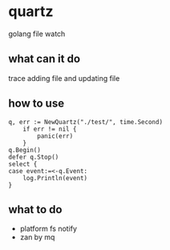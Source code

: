 # quartz
golang file watch

## what can it do

trace adding file and updating file

## how to use

```golang
q, err := NewQuartz("./test/", time.Second)
	if err != nil {
		panic(err)
	}
q.Begin()
defer q.Stop()
select {
case event:=<-q.Event:
	log.Println(event)
}
```

## what to do
- platform fs notify
- zan by mq

